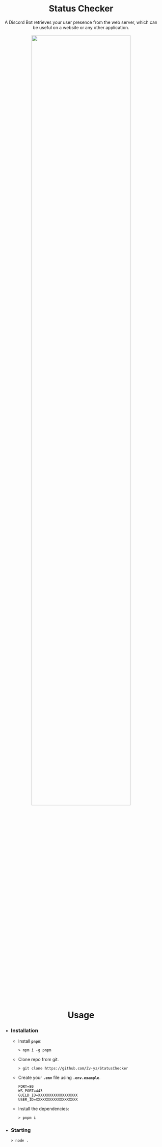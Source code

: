 <h1 align="center">Status Checker</h1>
<p align="center">
A Discord Bot retrieves your user presence from the web server, which can be useful on a website or any other application.
<br><br>
<img src="https://i.imgur.com/57qdhpb.gif" style="width: 80%"></img>
</p>

<h1 align="center">Usage</h1>

- ### Installation
  - Install **`pnpm`**:
    
    ```shell
    > npm i -g pnpm
    ```
  - Clone repo from git.
    
    ```shell
    > git clone https://github.com/Zv-yz/StatusChecker
    ```  
  - Create your **`.env`** file using **`.env.example`**.
    
    ```
    PORT=80
    WS_PORT=443
    GUILD_ID=XXXXXXXXXXXXXXXXXX
    USER_ID=XXXXXXXXXXXXXXXXXXX
    ```  
  - Install the dependencies:
    
    ```shell
    > pnpm i
    ```

- ### Starting
   ```shell
   > node . 
   ```